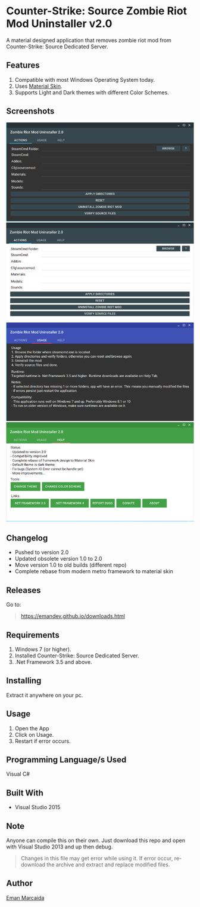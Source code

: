 # Counter-Strike: Source Zombie Riot Mod Uninstaller v2.0
A material designed application that removes zombie riot mod from Counter-Strike: Source Dedicated Server.

## Features

1. Compatible with most Windows Operating System today.
2. Uses [Material Skin](https://github.com/IgnaceMaes/MaterialSkin).
3. Supports Light and Dark themes with different Color Schemes.

## Screenshots

![Dark Theme](/Documentation/Dark.png?raw=true "Dark Theme")
![Light Theme](/Documentation/Light.png?raw=true "Light Theme")
![Blue Color Scheme](/Documentation/Usage.png?raw=true "Usage")
![Green Color Scheme](/Documentation/Help.png?raw=true "Help")

## Changelog

- Pushed to version 2.0
- Updated obsolete version 1.0 to 2.0
- Move version 1.0 to old builds (different repo)
- Complete rebase from modern metro framework to material skin

## Releases

Go to:
> https://emandev.github.io/downloads.html

## Requirements

1. Windows 7 (or higher).
2. Installed Counter-Strike: Source Dedicated Server.
3. .Net Framework 3.5 and above.

## Installing

Extract it anywhere on your pc.

## Usage

1. Open the App
2. Click on Usage.
3. Restart if error occurs.

## Programming Language/s Used

Visual C#

## Built With

* Visual Studio 2015

## Note

Anyone can compile this on their own.
Just download this repo and open with Visual Studio 2013 and up then debug.

> Changes in this file may get error while using it. If error occur, re-download the archive and extract and replace modified files.

## Author
[Eman Marcaida](https://github.com/EmanDev)
